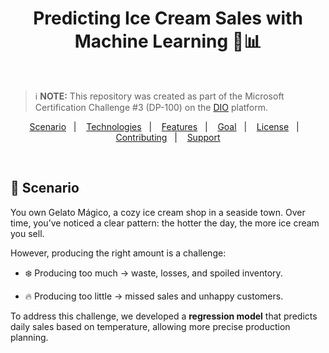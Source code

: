 <h1 align="center">Predicting Ice Cream Sales with Machine Learning 🍦📊</h1> 

<br>

> ℹ️ **NOTE:** This repository was created as part of the Microsoft Certification Challenge #3 (DP-100) on the [DIO](https://dio.me) platform.

<p align="center">  
  <a href="#-scenarios">Scenario</a>&nbsp;&nbsp;&nbsp;|&nbsp;&nbsp;&nbsp;
  <a href="#-technologies">Technologies</a>&nbsp;&nbsp;&nbsp;|&nbsp;&nbsp;&nbsp;
  <a href="#-features">Features</a>&nbsp;&nbsp;&nbsp;|&nbsp;&nbsp;&nbsp;
  <a href="#-goal">Goal</a>&nbsp;&nbsp;&nbsp;|&nbsp;&nbsp;&nbsp;
  <a href="#-license">License</a>&nbsp;&nbsp;&nbsp;|&nbsp;&nbsp;&nbsp;
  <a href="#-contributing">Contributing</a>&nbsp;&nbsp;&nbsp;|&nbsp;&nbsp;&nbsp;
  <a href="#support">Support</a>  
</p>

<br>

## 📸 Scenario
You own Gelato Mágico, a cozy ice cream shop in a seaside town. Over time, you’ve noticed a clear pattern: the hotter the day, the more ice cream you sell.

However, producing the right amount is a challenge:

* ❄️ Producing too much → waste, losses, and spoiled inventory.

* 🔥 Producing too little → missed sales and unhappy customers.

To address this challenge, we developed a **regression model** that predicts daily sales based on temperature, allowing more precise production planning.
